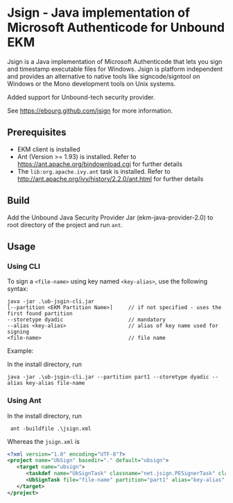 Jsign - Java implementation of Microsoft Authenticode for Unbound EKM
=====================================================================

Jsign is a Java implementation of Microsoft Authenticode that lets you sign
and timestamp executable files for Windows. Jsign is platform independent and
provides an alternative to native tools like signcode/signtool on Windows
or the Mono development tools on Unix systems.

Added support for Unbound-tech security provider.

See https://ebourg.github.com/jsign for more information.

## Prerequisites
* EKM client is installed
* Ant (Version >= 1.93) is installed. Refer to https://ant.apache.org/bindownload.cgi for further details
* The `lib:org.apache.ivy.ant` task is installed. Refer to http://ant.apache.org/ivy/history/2.2.0/ant.html for further details

## Build
Add the Unbound Java Security Provider Jar (ekm-java-provider-2.0) to root directory of the project and run `ant`.

## Usage

### Using CLI 

To sign a `<file-name>` using key named `<key-alias>`, use the following syntax:

```
java -jar .\ub-jsgin-cli.jar 
[--partition <EKM Partition Name>]     // if not specified - uses the first found partition
--storetype dyadic                     // mandatory
--alias <key-alias>                    // alias of key name used for signing 
<file-name>                            // file name                     
```

Example:

In the install directory, run

```
java -jar .\ub-jsgin-cli.jar --partition part1 --storetype dyadic --alias key-alias file-name
```

### Using Ant

In the install directory, run

```
 ant -buildfile .\jsign.xml
```
Whereas the `jsign.xml` is

```xml
<?xml version="1.0" encoding="UTF-8"?>
<project name="UbSign" basedir="." default="ubsign">
   <target name="ubsign">
      <taskdef name="UbSignTask" classname="net.jsign.PESignerTask" classpath="ub-jsgin-ant.jar" />
      <UbSignTask file="file-name" partition="part1" alias="key-alias" storetype="dyadic" />
   </target>
</project>
```
